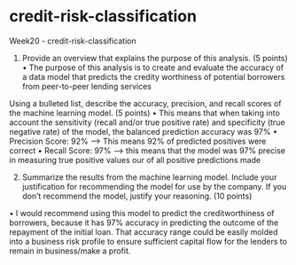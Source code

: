 # credit-risk-classification
Week20 - credit-risk-classification


1. Provide an overview that explains the purpose of this analysis. (5 points)
 • The purpose of this analysis is to create and evaluate the accuracy of a data model that predicts the credity worthiness of potential borrowers from peer-to-peer lending services

Using a bulleted list, describe the accuracy, precision, and recall scores of the machine learning model. (5 points)
 • This means that when taking into account the sensitivity (recall and/or true positive rate) and specificity (true negative rate) of the model, the balanced prediction accuracy was 97%
 • Precision Score: 92% --> This means 92% of predicted positives were correct
 • Recall Score: 97% --> this means that the model was 97% precise in measuring true positive values our of all positive predictions made

2. Summarize the results from the machine learning model. Include your justification for recommending the model for use by the company. If you don’t recommend the model, justify your reasoning. (10 points)

 • I would recommend using this model to predict the creditworthiness of borrowers, because it has 97% accuracy in predicting the outcome of the repayment of the initial loan. That accuracy range could be easily molded into a business risk profile to ensure sufficient capital flow for the lenders to remain in business/make a profit.

